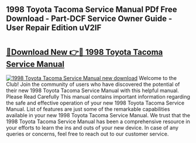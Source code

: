 ## 1998 Toyota Tacoma Service Manual PDf Free Download - Part-DCF Service Owner Guide - User Repair Edition uV2IF

# <h2><a href="http://bc28321.oget.top/?id=1998+Toyota+Tacoma+Service+Manual">🔗Download New 👉🔴 1998 Toyota Tacoma Service Manual</a></h2>

[![1998 Toyota Tacoma Service Manual new download](https://i.imgur.com/5g1atiW.png)](http://bc28321.oget.top/?id=1998+Toyota+Tacoma+Service+Manual)
Welcome to the Club! Join the community of users who have discovered the potential of their new 1998 Toyota Tacoma Service Manual with this helpful manual. Please Read Carefully This manual contains important information regarding the safe and effective operation of your new 1998 Toyota Tacoma Service Manual. List of features are just some of the remarkable capabilities available in your new 1998 Toyota Tacoma Service Manual. We trust that the 1998 Toyota Tacoma Service Manual has been a comprehensive resource in your efforts to learn the ins and outs of your new device. In case of any queries or concerns, feel free to reach out to our customer service.
